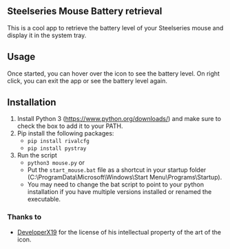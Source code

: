 ## Steelseries Mouse Battery retrieval

This is a cool app to retrieve the battery level of your Steelseries mouse and
display it in the system tray.

## Usage
Once started, you can hover over the icon to see the battery level.
On right click, you can exit the app or see the battery level again.

## Installation

1. Install Python 3 (https://www.python.org/downloads/) and make sure to check
   the box to add it to your PATH.
2. Pip install the following packages:
   - `pip install rivalcfg`
   - `pip install pystray`
3. Run the script
   - `python3 mouse.py` or
   - Put the `start_mouse.bat` file as a shortcut in your startup folder
     (C:\ProgramData\Microsoft\Windows\Start Menu\Programs\Startup).
    - You may need to change the bat script to point to your python installation
      if you have multiple versions installed or renamed the executable.

### Thanks to

- [DeveloperX19](https://github.com/DeveloperX19) for the license of his
  intellectual property of the art of the icon.
